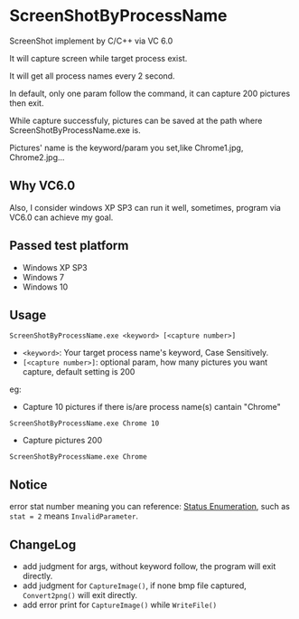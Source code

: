 # ScreenShotByProcessName
ScreenShot implement by C/C++ via VC 6.0

It will capture screen while target process exist.

It will get all process names every 2 second.

In default, only one param follow the command, it can capture 200 pictures then exit.

While capture successfuly, pictures can be saved at the path where ScreenShotByProcessName.exe is.

Pictures' name is the keyword/param you set,like Chrome1.jpg, Chrome2.jpg...

## Why VC6.0

Also, I consider windows XP SP3 can run it well, sometimes, program via VC6.0 can achieve my goal.

## Passed test platform

- Windows XP SP3
- Windows 7
- Windows 10

## Usage

    ScreenShotByProcessName.exe <keyword> [<capture number>]

- `<keyword>`: Your target process name's keyword, Case Sensitively.
- `[<capture number>]`: optional param, how many pictures you want capture, default setting is 200

eg:

- Capture 10 pictures if there is/are process name(s) cantain "Chrome"
```
ScreenShotByProcessName.exe Chrome 10
```

- Capture pictures 200
```
ScreenShotByProcessName.exe Chrome
```

## Notice

error stat number meaning you can reference:
[Status Enumeration](https://docs.microsoft.com/en-us/windows/win32/api/gdiplustypes/ne-gdiplustypes-status), such as `stat = 2` means `InvalidParameter`.

## ChangeLog

- add judgment for args, without keyword follow, the program will exit directly.
- add judgment for `CaptureImage()`, if none bmp file captured, `Convert2png()` will exit directly.
- add error print for `CaptureImage()` while `WriteFile()`